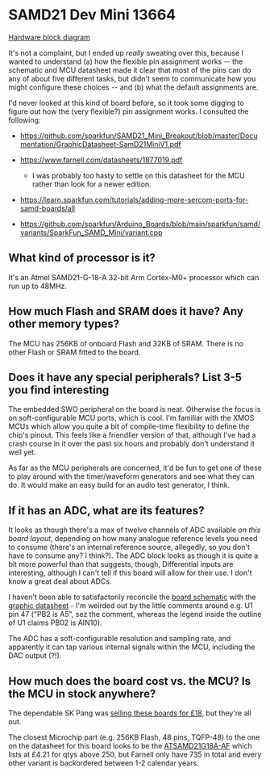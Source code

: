 # SAMD21 Dev Mini 13664

[Hardware block diagram](./sparkfun%20dev%20mini%20breakout.drawio.pdf)

It's not a complaint, but I ended up *really* sweating over this, because I wanted to understand (a) how the flexible pin assignment works -- the schematic and MCU datasheet made it clear that most of the pins can do any of about five different tasks, but didn't seem to communicate how you might configure these choices -- and (b) what the default assignments are. 

I'd never looked at this kind of board before, so it took some digging to figure out how the (very flexible?) pin assignment works. I consulted the following: 

* https://github.com/sparkfun/SAMD21_Mini_Breakout/blob/master/Documentation/GraphicDatasheet-SamD21MiniV1.pdf 

* https://www.farnell.com/datasheets/1877019.pdf  

  * I was probably too hasty to settle on this datasheet for the MCU rather than look for a newer edition.

* https://learn.sparkfun.com/tutorials/adding-more-sercom-ports-for-samd-boards/all

* https://github.com/sparkfun/Arduino_Boards/blob/main/sparkfun/samd/variants/SparkFun_SAMD_Mini/variant.cpp 


## What kind of processor is it? 

It's an Atmel SAMD21-G-18-A 32-bit Arm Cortex-M0+ processor which can run up to 48MHz.

## How much Flash and SRAM does it have? Any other memory types? 

The MCU has 256KB of onboard Flash and 32KB of SRAM. There is no other Flash or SRAM fitted to the board.

## Does it have any special peripherals? List 3-5 you find interesting

The embedded SWO peripheral on the board is neat. Otherwise the focus is on soft-configurable MCU ports, which is cool. I'm familiar with the XMOS MCUs which allow you quite a bit of compile-time flexibility to define the chip's pinout. This feels like a friendlier version of that, although I've had a crash course in it over the past six hours and probably don't understand it well yet.

As far as the MCU peripherals are concerned, it'd be fun to get one of these to play around with the timer/waveform generators and see what they can do. It would make an easy build for an audio test generator, I think.

## If it has an ADC, what are its features? 

It looks as though there's a max of twelve channels of ADC available *on this board layout*, depending on how many analogue reference levels you need to consume (there's an internal reference source, allegedly, so you don't have to consume any? I think?). The ADC block looks as though it is quite a bit more powerful than that suggests, though, Differential inputs are interesting, although I can't tell if this board will allow for their use. I don't know a great deal about ADCs.

I haven't been able to satisfactorily reconcile the [board schematic](https://cdn.sparkfun.com/datasheets/Dev/Arduino/Boards/sparkfun-samd21-mini-breakout-v10.pdf?_gl=1*1uojpc3*_ga*MjA5OTIxNjY1LjE2OTY2MjMzNDg.*_ga_T369JS7J9N*MTY5NjY5NjIwNi41LjEuMTY5NjY5Njk3OS42MC4wLjA.) with the [graphic datasheet](https://github.com/sparkfun/SAMD21_Mini_Breakout/blob/master/Documentation/GraphicDatasheet-SamD21MiniV1.pdf) - I'm weirded out by the little comments around e.g. U1 pin 47 ("PB2 is A5", sez the comment, whereas the legend inside the outline of U1 claims PB02 is AIN10).

The ADC has a soft-configurable resolution and sampling rate, and apparently it can tap various internal signals within the MCU, including the DAC output (?!).

## How much does the board cost vs. the MCU? Is the MCU in stock anywhere? 

The dependable SK Pang was [selling these boards for £18](https://www.skpang.co.uk/products/sparkfun-samd21-mini-breakout), but they're all out.

The closest Microchip part (e.g. 256KB Flash, 48 pins, TQFP-48) to the one on the datasheet for this board looks to be the [ATSAMD21G18A-AF](https://uk.farnell.com/microchip/atsamd21g18a-af/mcu-32bit-cortex-m0-48mhz-tqfp/dp/2460543) which lists at £4.21 for qtys above 250, but Farnell only have 735 in total and every other variant is backordered between 1-2 calendar years.